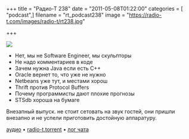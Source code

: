 +++
title = "Радио-Т 238"
date = "2011-05-08T01:22:00"
categories = [ "podcast",]
filename = "rt_podcast238"
image = "https://radio-t.com/images/radio-t/rt238.jpg"

+++

![](https://radio-t.com/images/radio-t/rt238.jpg)

- Нет, мы не Software Engineer, мы скульпторы
- Не надо комментариев в коде
- Зачем нужна Java если есть C++
- Oracle вернет то, что уже не нужно
- Netbeans уже тут, и местами хорош
- Thrift против Protocol Buffers
- Почему программисты дают плохие прогнозы
- STSdb хороша на бумаге

Внезапный выпуск. не стоит сетовать на звук гостей, они пришли внезапно и не успели приготовить достойную аппаратуру.

[аудио](https://archive.rucast.net/radio-t/media/rt_podcast238.mp3) • [radio-t.torrent](http://www.radio-t.com/torrents/rt_podcast238.mp3.torrent) • [лог чата](http://chat.radio-t.com/logs/radio-t-238.html)<audio src="https://archive.rucast.net/radio-t/media/rt_podcast238.mp3" preload="none"></audio>
